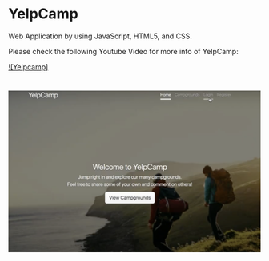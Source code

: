 # YelpCamp
Web Application by using JavaScript, HTML5, and CSS.
<p>Please check the following Youtube Video for more info of YelpCamp:</p>


[![Yelpcamp]<h1><img src="YelpCamp.png"></h1>](https://www.youtube.com/watch?v=4HttfGcvIJk&t=19s&ab_channel=BeibeiLiu)
